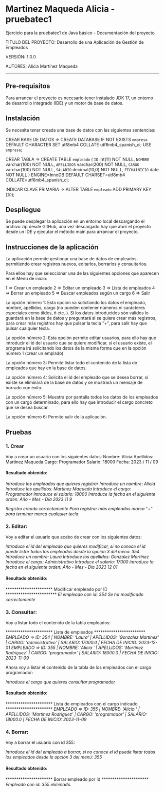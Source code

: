 # Martinez Maqueda Alicia - pruebatec1

Ejercicio para la pruebatec1 de Java básico - Documentación del proyecto

TITULO DEL PROYECTO: Desarrollo de una Aplicación de Gestión de Empleados

VERSIÓN: 1.0.0

AUTORES: Alicia Martínez Maqueda



**************************************************************************

## Pre-requisitos

Para arrancar el proyecto es necesario tener instalado JDK 17, un entorno de desarrollo integrado (IDE) y un motor de
base
de datos.

## Instalación

Se necesita tener creada una base de datos con las siguientes sentencias:

CREAR BASE DE DATOS =>
CREATE DATABASE IF NOT EXISTS `empresa` DEFAULT CHARACTER SET utf8mb4 COLLATE utf8mb4_spanish_ci;
USE `empresa`;

CREAR TABLA =>
CREATE TABLE `empleado` (
`ID` int(11) NOT NULL,
`NOMBRE` varchar(100) NOT NULL,
`APELLIDOS` varchar(200) NOT NULL,
`CARGO` varchar(100) NOT NULL,
`SALARIO` decimal(10,0) NOT NULL,
`FECHAINICIO` date NOT NULL
) ENGINE=InnoDB DEFAULT CHARSET=utf8mb4 COLLATE=utf8mb4_spanish_ci;

INDICAR CLAVE PRIMARIA =>
ALTER TABLE `empleado`
ADD PRIMARY KEY (`ID`);

## Despliegue

Se puede desplegar la aplicación en un entorno local descargando el archivo zip desde GitHub, una vez
descargado hay que abrir el proyecto desde un IDE y ejecutar el método main para arrancar el proyecto.

## Instrucciones de la aplicación

La aplicación permite gestionar una base de datos de empleados permitiendo crear registros nuevos, editarlos,
borrarlos y consultarlos.

Para ellos hay que seleccionar una de las siguientes opciones que aparecen en el Menú de inicio:

1 => Crear un empleado
2 => Editar un empleado
3 => Lista de empleados
4 => Borrar un empleado
5 => Buscar empleados según un cargo
6 => Salir

La opción número 1: Esta opción va solictiando los datos el empleado, nombre, apellidos, cargo
(no pueden contener números ní carácteres especiales como tíldes, ñ etc..). Si los datos introducidos
són válidos lo guardará en la base de datos y preguntará si se quiere crear más registros, para crear
más registros hay que pulsar la tecla "+", para salir hay que pulsar cualquier tecla.

La opción número 2: Esta opción permite editar usuarios, para ello hay que introducir el id del usuario
que se quiere modificar, si el usuario existe, el programa irá solicitando los datos de la misma forma
que en la opción número 1 (crear un emplado).

La opción número 3: Permite listar todo el contenido de la lista de empleados que hay en la base de datos.

La opción número 4: Solicita el id del empleado que se desea borrar, si existe se eliminará de la base de
datos y se mostrará un mensaje de borrado con éxito.

La opción número 5: Muestra por pantalla todos los datos de los empleados con un cargo determinado, para
ello hay que introducir el cargo concreto que se desea buscar.

La opción número 6: Permite salir de la aplicación.

## Pruebas

### 1. Crear

Voy a crear un usuario con los siguientes datos:
Nombre: Alicia
Apellidos: Martinez Maqueda
Cargo: Programador
Salario: 18000
Fecha: 2023 / 11 / 09

#### Resultado obtenido:

*Introduce los empleados que quieres registrar
Introduce un nombre:
Alicia
Introduce los apellidos:
Martinez Maqueda
Introduce el cargo:
Programador
Introduce el salario:
18000
Introduce la fecha en el siguiente orden: Año - Mes - Día
2023
11
9*

*Registro creado correctamente
Para registrar más empleados marca "+" para terminar marca cualquier tecla*

### 2. Editar:

Voy a editar el usuario que acabo de crear con los siguientes datos:

*Introduce el id del empleado que quieres modificar, si no conoce el id puede listar todos los empleados desde la opción
3 del menú:
354
Introduce un nombre:
Laura
Introduce los apellidos:
Gonzalez Martinez
Introduce el cargo:
Administrativo
Introduce el salario:
17000
Introduce la fecha en el siguiente orden: Año - Mes - Día
2023
12
01*

#### Resultado obtenido:

********************** Modificar empleado por ID ************************
*El empleado con id: 354 Se ha modificado correctamente*

### 3. Consultar:

Voy a listar todo el contenido de la tabla empleados:

********************** Lista de empleados ************************
*EMPLEADO => ID: 354 | NOMBRE: 'Laura' | APELLIDOS: 'Gonzalez Martinez' | CARGO: 'administrativo' | SALARIO: 17000.0 |
FECHA DE INICIO: 2023-12-01*
*EMPLEADO => ID: 355 | NOMBRE: 'Alicia ' | APELLIDOS: 'Martinez Rodriguez' | CARGO: 'programador' | SALARIO: 18000.0 |
FECHA DE INICIO: 2023-11-09*

Ahora voy a listar el contenido de la tabla de los empleados con el cargo programador:

*Introduce el cargo que quieres consultar
programador*

#### Resultado obtenido:

********************** Lista de empleados con el cargo indicado **********************
*EMPLEADO => ID: 355 | NOMBRE: 'Alicia ' | APELLIDOS: 'Martinez Rodriguez' | CARGO: 'programador' | SALARIO: 18000.0 |
FECHA DE INICIO: 2023-11-09*

### 4. Borrar:

Voy a borrar el usuario con id 355:

*Introduce el id del empleado a borrar, si no conoce el id puede listar todos los empleados desde la opción 3 del menú:
355*

#### Resultado obtenido:

********************** Borrar empleado por Id **********************
*Empleado con id: 355 eliminado.*